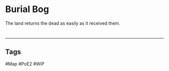 # Burial Bog
The land returns the dead as easily as it received them.

#
---
## Tags
#Map
#PoE2 
#WiP 